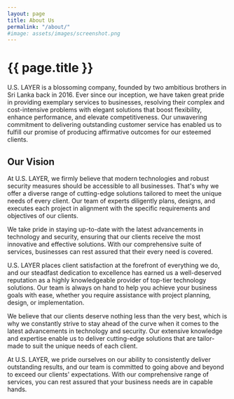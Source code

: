 ```yaml
---
layout: page
title: About Us
permalink: "/about/"
#image: assets/images/screenshot.png
---
```


<h1 class="display-5 fw-bold">{{ page.title }}</h1>

U.S. LAYER is a blossoming company, founded by two ambitious brothers in Sri Lanka back in 2016. Ever since our inception, we have taken great pride in providing exemplary services to businesses, resolving their complex and cost-intensive problems with elegant solutions that boost flexibility, enhance performance, and elevate competitiveness. Our unwavering commitment to delivering outstanding customer service has enabled us to fulfill our promise of producing affirmative outcomes for our esteemed clients.

## Our Vision
At U.S. LAYER, we firmly believe that modern technologies and robust security measures should be accessible to all businesses. That's why we offer a diverse range of cutting-edge solutions tailored to meet the unique needs of every client. Our team of experts diligently plans, designs, and executes each project in alignment with the specific requirements and objectives of our clients.

We take pride in staying up-to-date with the latest advancements in technology and security, ensuring that our clients receive the most innovative and effective solutions. With our comprehensive suite of services, businesses can rest assured that their every need is covered.

U.S. LAYER places client satisfaction at the forefront of everything we do, and our steadfast dedication to excellence has earned us a well-deserved reputation as a highly knowledgeable provider of top-tier technology solutions. Our team is always on hand to help you achieve your business goals with ease, whether you require assistance with project planning, design, or implementation.

We believe that our clients deserve nothing less than the very best, which is why we constantly strive to stay ahead of the curve when it comes to the latest advancements in technology and security. Our extensive knowledge and expertise enable us to deliver cutting-edge solutions that are tailor-made to suit the unique needs of each client.

At U.S. LAYER, we pride ourselves on our ability to consistently deliver outstanding results, and our team is committed to going above and beyond to exceed our clients' expectations. With our comprehensive range of services, you can rest assured that your business needs are in capable hands.